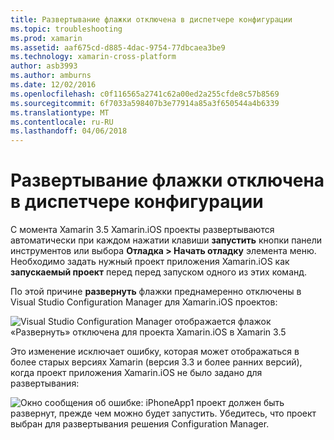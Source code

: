 ```yaml
---
title: Развертывание флажки отключена в диспетчере конфигурации
ms.topic: troubleshooting
ms.prod: xamarin
ms.assetid: aaf675cd-d885-4dac-9754-77dbcaea3be9
ms.technology: xamarin-cross-platform
author: asb3993
ms.author: amburns
ms.date: 12/02/2016
ms.openlocfilehash: c0f116565a2741c62a00ed2a255cfde8c57b8569
ms.sourcegitcommit: 6f7033a598407b3e77914a85a3f650544a4b6339
ms.translationtype: MT
ms.contentlocale: ru-RU
ms.lasthandoff: 04/06/2018
---
```

# <a name="deploy-checkboxes-disabled-in-configuration-manager"></a>Развертывание флажки отключена в диспетчере конфигурации

С момента Xamarin 3.5 Xamarin.iOS проекты развертываются автоматически при каждом нажатии клавиши **запустить** кнопки панели инструментов или выбора **Отладка > Начать отладку** элемента меню. Необходимо задать нужный проект приложения Xamarin.iOS как **запускаемый проект** перед перед запуском одного из этих команд.

По этой причине **развернуть** флажки преднамеренно отключены в Visual Studio Configuration Manager для Xamarin.iOS проектов:

![](deploy-checkboxes-images/configuration.png "Visual Studio Configuration Manager отображается флажок «Развернуть» отключена для проекта Xamarin.iOS в Xamarin 3.5")

Это изменение исключает ошибку, которая может отображаться в более старых версиях Xamarin (версия 3.3 и более ранних версий), когда проект приложения Xamarin.iOS не было задано для развертывания:

![](deploy-checkboxes-images/error.png "Окно сообщения об ошибке: iPhoneApp1 проект должен быть развернут, прежде чем можно будет запустить. Убедитесь, что проект выбран для развертывания решения Configuration Manager.")
